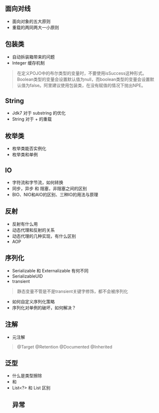 ## 面向对线
* 面向对象的五大原则
* 重载的两同两大一小原则

## 包装类
* 自动拆装箱带来的问题
* Integer 缓存机制
> 在定义POJO中的布尔类型的变量时，不要使用isSuccess这种形式。Boolean类型的变量会设置默认值为null，而boolean类型的变量会设置默认值为false。阿里建议使用包装类，在没有赋值的情况下抛出NPE。

## String
* Jdk7 对于 substring 的优化
* String 对于 + 的重载

## 枚举类
* 枚举类能否实例化
* 枚举类和单例

## IO
* 字符流和字节流，如何转换
* 同步，异步 和 阻塞，非阻塞之间的区别
* BIO、NIO和AIO的区别、三种IO的用法与原理

## 反射
* 反射有什么用
* 动态代理和反射的关系
* 动态代理的几种实现，有什么区别
* AOP

## 序列化
* Serializable 和 Externalizable 有何不同
* SerializableUID
* transient
>静态变量不管是不是transient关键字修饰，都不会被序列化
* 如何自定义序列化策略
* 序列化对单例的破坏，如何解决？

## 注解
* 元注解
> @Target
> @Retention
> @Documented
> @Inherited

## 泛型
* 什么是类型擦除
* <? extends T> 和 <? super T>
* List<?> 和 List<Object> 区别
  
## 异常
